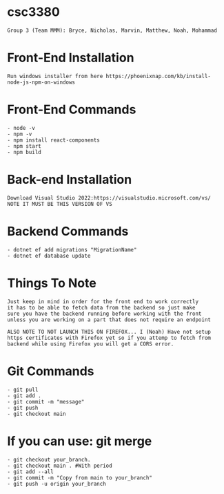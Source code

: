 # csc3380
	Group 3 (Team MMM): Bryce, Nicholas, Marvin, Matthew, Noah, Mohammad

# Front-End Installation
	Run windows installer from here https://phoenixnap.com/kb/install-node-js-npm-on-windows

# Front-End Commands
	- node -v
	- npm -v
	- npm install react-components
	- npm start
	- npm build

# Back-end Installation
	Download Visual Studio 2022:https://visualstudio.microsoft.com/vs/ NOTE IT MUST BE THIS VERSION OF VS
   
# Backend Commands
	- dotnet ef add migrations "MigrationName"
	- dotnet ef database update
   
# Things To Note
	Just keep in mind in order for the front end to work correctly 
	it has to be able to fetch data from the backend so just make
	sure you have the backend running before working with the front
	unless you are working on a part that does not require an endpoint

	ALSO NOTE TO NOT LAUNCH THIS ON FIREFOX... I (Noah) Have not setup
	https certificates with Firefox yet so if you attemp to fetch from 
	backend while using Firefox you will get a CORS error.
	
# Git Commands
	- git pull
	- git add .
	- git commit -m "message"
	- git push
	- git checkout main
# If you can use: git merge 
	- git checkout your_branch.
	- git checkout main . #With period
	- git add --all
	- git commit -m "Copy from main to your_branch"
	- git push -u origin your_branch